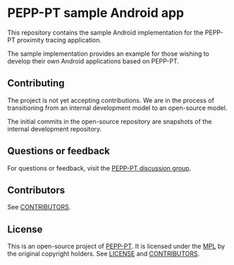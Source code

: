 # PEPP-PT sample Android app

This repository contains the sample Android implementation for the PEPP-PT
proximity tracing application.

The sample implementation provides an example for those wishing to develop
their own Android applications based on PEPP-PT.

## Contributing

The project is not yet accepting contributions.  We are in the process of
transitioning from an internal development model to an open-source model.

The initial commits in the open-source repository are snapshots of the internal
development repository.

## Questions or feedback

For questions or feedback, visit the
[PEPP-PT discussion group](https://groups.google.com/forum/#!forum/pepp-pt-discussion).

## Contributors

See [CONTRIBUTORS](./CONTRIBUTORS.txt).

## License

This is an open-source project of [PEPP-PT](https://www.pepp-pt.org/).  It is
licensed under the [MPL](./LICENSE.txt) by the original copyright holders.  See
[LICENSE](./LICENSE.txt) and [CONTRIBUTORS](./CONTRIBUTORS.txt).
